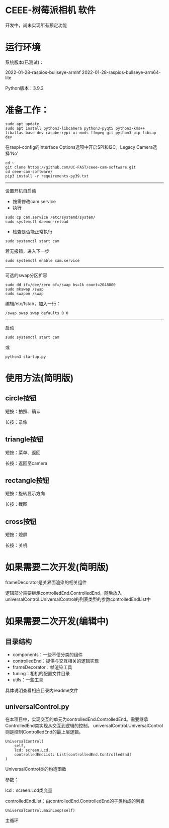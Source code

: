 # CEEE-树莓派相机 软件

开发中，尚未实现所有预定功能

# 运行环境

系统版本(已测试)：

2022-01-28-raspios-bullseye-armhf
2022-01-28-raspios-bullseye-arm64-lite

Python版本：3.9.2

# 准备工作：

```
sudo apt update
sudo apt install python3-libcamera python3-pyqt5 python3-kms++ libatlas-base-dev raspberrypi-ui-mods ffmpeg git python3-pip libcap-dev
```

在raspi-config的Interface Options选项中开启SPI和I2C，Legacy Camera选择'No'

```
cd ~
git clone https://github.com/UC-FAST/ceee-cam-software.git
cd ceee-cam-software/
pip3 install -r requirements-py39.txt
```

_____________
设置开机自启动

* 按需修改cam.service
* 执行

```
sudo cp cam.service /etc/systemd/system/
sudo systemctl daemon-reload
```

* 检查是否能正常执行

```
sudo systemctl start cam
```

若无报错，进入下一步

```
sudo systemctl enable cam.service
```

____________
可选的swap分区扩容

```
sudo dd if=/dev/zero of=/swap bs=1k count=2048000
sudo mkswap /swap
sudo swapon /swap
```

编辑/etc/fstab，加入一行：

```
/swap swap swap defaults 0 0
```

______
启动

```sudo systemctl start cam```

或

```python3 startup.py```

# 使用方法(简明版)

## circle按钮

短按：拍照、确认

长按：录像

## triangle按钮

短按：菜单、返回

长按：返回至camera

## rectangle按钮

短按：旋转显示方向

长按：截图

## cross按钮

短按：熄屏

长按：关机

# 如果需要二次开发(简明版)

frameDecorator是关界面渲染的相关组件

逻辑部分需要继承controlledEnd.ControlledEnd，随后放入universalControl.UniversalControl的列表类型的参数controlledEndList中

# 如果需要二次开发(编辑中)
## 目录结构
* components：一些不便分类的组件
* controlledEnd：提供与交互相关的逻辑实现
* frameDecorator：帧渲染工具
* tuning：相机的配置文件目录
* utils：一些工具

具体说明查看相应目录内readme文件

## universalControl.py
在本项目中，实现交互的单元为controlledEnd.ControlledEnd。需要继承ControlledEnd类实现从交互到逻辑的控制。
universalControl.UniversalControl则是控制ControlledEnd的最上层逻辑。

```
UniversalControl(
    self, 
    lcd: screen.Lcd, 
    controlledEndList: List[controlledEnd.ControlledEnd]
)
```
UniversalControl类的构造函数

参数：

lcd：screen.Lcd类变量

controlledEndList：由controlledEnd.ControlledEnd的子类构成的列表

```
UniversalControl.mainLoop(self)
```
主循环

